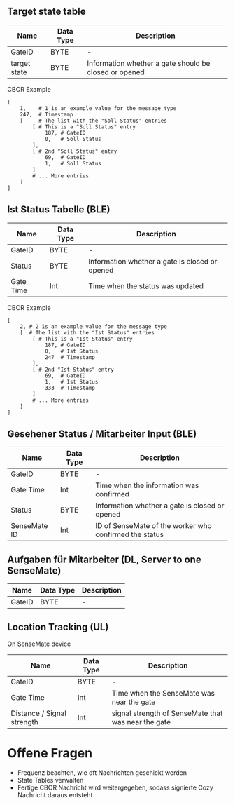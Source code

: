## Target state table 

| Name | Data Type | Description |
| ----------- | ----------- | ----------- |
| GateID | BYTE | - |
| target state | BYTE | Information whether a gate should be closed or opened |

CBOR Example
```
[
    1,    # 1 is an example value for the message type
    247,  # Timestamp
    [     # The list with the "Soll Status" entries
        [ # This is a "Soll Status" entry
            187, # GateID
            0,   # Soll Status
        ],
        [ # 2nd "Soll Status" entry
            69,  # GateID
            1,   # Soll Status
        ]
        # ... More entries
    ]
]
```

## Ist Status Tabelle (BLE)

| Name | Data Type | Description |
| ----------- | ----------- | ----------- |
| GateID | BYTE | - |
| Status | BYTE | Information whether a gate is closed or opened |
| Gate Time | Int | Time when the status was updated |

CBOR Example
```
[
    2, # 2 is an example value for the message type
    [  # The list with the "Ist Status" entries
        [ # This is a "Ist Status" entry
            187, # GateID
            0,   # Ist Status
            247  # Timestamp
        ],
        [ # 2nd "Ist Status" entry
            69,  # GateID
            1,   # Ist Status
            333  # Timestamp
        ]
        # ... More entries
    ]
]
```

## Gesehener Status / Mitarbeiter Input (BLE)

| Name | Data Type | Description |
| ----------- | ----------- | ----------- |
| GateID | BYTE | - |
| Gate Time | Int | Time when the information was confirmed |
| Status | BYTE | Information whether a gate is closed or opened |
| SenseMate ID | Int | ID of SenseMate of the worker who confirmed the status |

## Aufgaben für Mitarbeiter (DL, Server to one SenseMate)

| Name | Data Type | Description |
| ----------- | ----------- | ----------- |
| GateID | BYTE | - |

## Location Tracking (UL)

On SenseMate device

| Name | Data Type | Description |
| ----------- | ----------- | ----------- |
| GateID | BYTE | - |
| Gate Time | Int | Time when the SenseMate was near the gate |
| Distance / Signal strength | Int | signal strength of SenseMate that was near the gate |

# Offene Fragen
- Frequenz beachten, wie oft Nachrichten geschickt werden
- State Tables verwalten
- Fertige CBOR Nachricht wird weitergegeben, sodass signierte Cozy Nachricht daraus entsteht
